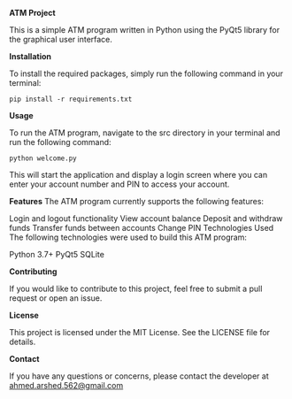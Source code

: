 **ATM Project**

This is a simple ATM program written in Python using the PyQt5 library for the graphical user interface.

**Installation**

To install the required packages, simply run the following command in your terminal:


```pip install -r requirements.txt```

**Usage**

To run the ATM program, navigate to the src directory in your terminal and run the following command:


```python welcome.py```

This will start the application and display a login screen where you can enter your account number and PIN to access your account.

**Features**
The ATM program currently supports the following features:

Login and logout functionality
View account balance
Deposit and withdraw funds
Transfer funds between accounts
Change PIN
Technologies Used
The following technologies were used to build this ATM program:

Python 3.7+
PyQt5
SQLite

**Contributing**

If you would like to contribute to this project, feel free to submit a pull request or open an issue.

**License**

This project is licensed under the MIT License. See the LICENSE file for details.

**Contact**

If you have any questions or concerns, please contact the developer at ahmed.arshed.562@gmail.com



